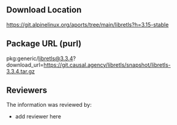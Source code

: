 ## Download Location

https://git.alpinelinux.org/aports/tree/main/libretls?h=3.15-stable

## Package URL (purl)

pkg:generic/libretls@3.3.4?download_url=https://git.causal.agency/libretls/snapshot/libretls-3.3.4.tar.gz

## Reviewers

The information was reviewed by:

* add reviewer here
